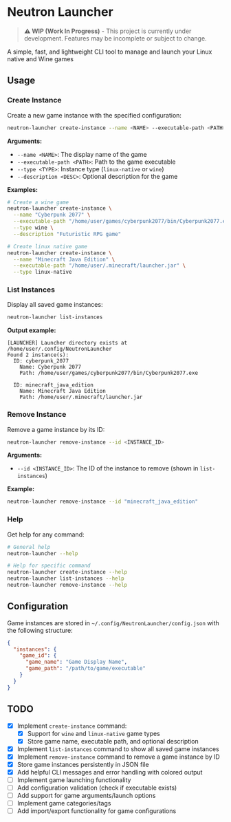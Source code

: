 # Neutron Launcher

> **⚠️ WIP (Work In Progress)** - This project is currently under development. Features may be incomplete or subject to change.

A simple, fast, and lightweight CLI tool to manage and launch your Linux native and Wine games

## Usage

### Create Instance

Create a new game instance with the specified configuration:

```bash
neutron-launcher create-instance --name <NAME> --executable-path <PATH> --type <TYPE> [--description <DESC>]
```

**Arguments:**

- `--name <NAME>`: The display name of the game
- `--executable-path <PATH>`: Path to the game executable
- `--type <TYPE>`: Instance type (`linux-native` or `wine`)
- `--description <DESC>`: Optional description for the game

**Examples:**

```bash
# Create a wine game
neutron-launcher create-instance \
  --name "Cyberpunk 2077" \
  --executable-path "/home/user/games/cyberpunk2077/bin/Cyberpunk2077.exe" \
  --type wine \
  --description "Futuristic RPG game"

# Create linux native game
neutron-launcher create-instance \
  --name "Minecraft Java Edition" \
  --executable-path "/home/user/.minecraft/launcher.jar" \
  --type linux-native
```

### List Instances

Display all saved game instances:

```bash
neutron-launcher list-instances
```

**Output example:**

```
[LAUNCHER] Launcher directory exists at /home/user/.config/NeutronLauncher
Found 2 instance(s):
  ID: cyberpunk_2077
    Name: Cyberpunk 2077
    Path: /home/user/games/cyberpunk2077/bin/Cyberpunk2077.exe

  ID: minecraft_java_edition
    Name: Minecraft Java Edition
    Path: /home/user/.minecraft/launcher.jar
```

### Remove Instance

Remove a game instance by its ID:

```bash
neutron-launcher remove-instance --id <INSTANCE_ID>
```

**Arguments:**

- `--id <INSTANCE_ID>`: The ID of the instance to remove (shown in `list-instances`)

**Example:**

```bash
neutron-launcher remove-instance --id "minecraft_java_edition"
```

### Help

Get help for any command:

```bash
# General help
neutron-launcher --help

# Help for specific command
neutron-launcher create-instance --help
neutron-launcher list-instances --help
neutron-launcher remove-instance --help
```

## Configuration

Game instances are stored in `~/.config/NeutronLauncher/config.json` with the following structure:

```json
{
  "instances": {
    "game_id": {
      "game_name": "Game Display Name",
      "game_path": "/path/to/game/executable"
    }
  }
}
```

## TODO

- [x] Implement `create-instance` command:
  - [x] Support for `wine` and `linux-native` game types
  - [x] Store game name, executable path, and optional description
- [x] Implement `list-instances` command to show all saved game instances
- [x] Implement `remove-instance` command to remove a game instance by ID
- [x] Store game instances persistently in JSON file
- [x] Add helpful CLI messages and error handling with colored output
- [ ] Implement game launching functionality
- [ ] Add configuration validation (check if executable exists)
- [ ] Add support for game arguments/launch options
- [ ] Implement game categories/tags
- [ ] Add import/export functionality for game configurations
